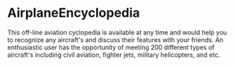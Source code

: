# AirplaneEncyclopedia
This off-line aviation cyclopedia is available at any time and would help you to recognize any aircraft's and discuss their features with your friends. An enthusiastic user has the opportunity of meeting 200 different types of aircraft's including civil aviation, fighter jets, military helicopters, and etc. 
